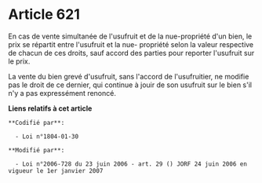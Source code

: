 # Article 621

En cas de vente simultanée de l'usufruit et de la nue-propriété d'un bien, le prix se répartit entre l'usufruit et la nue-
propriété selon la valeur respective de chacun de ces droits, sauf accord des parties pour reporter l'usufruit sur le prix.

La vente du bien grevé d'usufruit, sans l'accord de l'usufruitier, ne modifie pas le droit de ce dernier, qui continue à
jouir de son usufruit sur le bien s'il n'y a pas expressément renoncé.

**Liens relatifs à cet article**

	**Codifié par**:

	  - Loi n°1804-01-30

	**Modifié par**:

	  - Loi n°2006-728 du 23 juin 2006 - art. 29 () JORF 24 juin 2006 en vigueur le 1er janvier 2007
